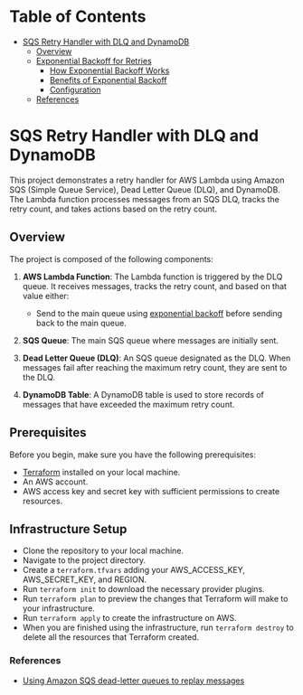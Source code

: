 # Table of Contents
- [SQS Retry Handler with DLQ and DynamoDB](#sqs-retry-handler-with-dlq-and-dynamodb)
  - [Overview](#overview)
  - [Exponential Backoff for Retries](#exponential-backoff-for-retries)
    - [How Exponential Backoff Works](#how-exponential-backoff-works)
    - [Benefits of Exponential Backoff](#benefits-of-exponential-backoff)
    - [Configuration](#configuration)
  - [References](#references)

# SQS Retry Handler with DLQ and DynamoDB

This project demonstrates a retry handler for AWS Lambda using Amazon SQS (Simple Queue Service), Dead Letter Queue (DLQ), and DynamoDB. The Lambda function processes messages from an SQS DLQ, tracks the retry count, and takes actions based on the retry count.

## Overview

The project is composed of the following components:

1. **AWS Lambda Function**: The Lambda function is triggered by the DLQ queue. It receives messages, tracks the retry count, and based on that value either:
    - Send to the main queue using [exponential backoff](./documentation/EXPONENTIAL.MD) before sending back to the main queue.

2. **SQS Queue**: The main SQS queue where messages are initially sent.

3. **Dead Letter Queue (DLQ)**: An SQS queue designated as the DLQ. When messages fail after reaching the maximum retry count, they are sent to the DLQ.

4. **DynamoDB Table**: A DynamoDB table is used to store records of messages that have exceeded the maximum retry count.


## Prerequisites
Before you begin, make sure you have the following prerequisites:

* [Terraform](https://developer.hashicorp.com/terraform/tutorials/aws-get-started/install-cli) installed on your local machine.
* An AWS account.
* AWS access key and secret key with sufficient permissions to create resources.

## Infrastructure Setup

* Clone the repository to your local machine.
* Navigate to the project directory.
* Create a `terraform.tfvars` adding your AWS_ACCESS_KEY, AWS_SECRET_KEY, and REGION.
* Run `terraform init` to download the necessary provider plugins.
* Run `terraform plan` to preview the changes that Terraform will make to your infrastructure.
* Run `terraform apply` to create the infrastructure on AWS.
* When you are finished using the infrastructure, run `terraform destroy` to delete all the resources that Terraform created.

### References

- [Using Amazon SQS dead-letter queues to replay messages](https://aws.amazon.com/blogs/compute/using-amazon-sqs-dead-letter-queues-to-replay-messages/)
